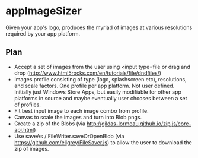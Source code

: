 appImageSizer
=============

Given your app's logo, produces the myriad of images at various resolutions required by your app platform.

## Plan
 - Accept a set of images from the user using <input type=file or drag and drop (http://www.html5rocks.com/en/tutorials/file/dndfiles/)
 - Images profile consisting of type (logo, splashscreen etc), resolutions, and scale factors. One profile per app platform. Not user defined. Initially just  Windows Store Apps, but easily modifiable for other app platforms in source and maybe eventually user chooses between a set of profiles.
 - Fit best input image to each image combo from profile.
 - Canvas to scale the images and turn into Blob pngs.
 - Create a zip of the Blobs (via http://gildas-lormeau.github.io/zip.js/core-api.html)
 - Use saveAs / FileWriter.saveOrOpenBlob (via https://github.com/eligrey/FileSaver.js) to allow the user to download the zip of images.
